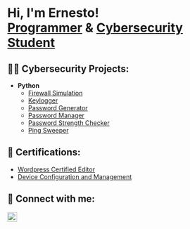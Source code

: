 <h1>Hi, I'm Ernesto! <br/><a href="https://github.com/ernestorod223">Programmer</a> & <a href="https://www.linkedin.com/in/ernesto-a-rodriguez-623242327/">Cybersecurity Student</a>

<h2>👨‍💻 Cybersecurity Projects:</h2>

- <b>Python</b>
  - [Firewall Simulation](https://github.com/ernestorod223/ernestorod223/blob/main/Firewall%20sim.py)
  - [Keylogger](https://github.com/ernestorod223/ernestorod223/blob/main/Keylogger.py)
  - [Password Generator](https://github.com/ernestorod223/ernestorod223/blob/main/Password_Generator.py)
  - [Password Manager](https://github.com/ernestorod223/ernestorod223/blob/main/Password_Manager.py)
  - [Password Strength Checker](https://github.com/ernestorod223/ernestorod223/blob/main/Password_Strength.py)
  - [Ping Sweeper](https://github.com/ernestorod223/ernestorod223/blob/main/Ping_Sweeper.py)

<h2>📄 Certifications:</h2>

  - [Wordpress Certified Editor](https://knowledge-pillars.com/wordpress-certified-editor/?amp)
  - [Device Configuration and Management](https://certiport.pearsonvue.com/Certifications/ITSpecialist/Certification/Certify.aspx)
<h2> 🤳 Connect with me:</h2>

[<img align="left" alt="JoshMadakor | LinkedIn" width="22px" src="https://cdn.jsdelivr.net/npm/simple-icons@v3/icons/linkedin.svg" />][linkedin]

[linkedin]: https://www.linkedin.com/in/ernesto-a-rodriguez-623242327/
